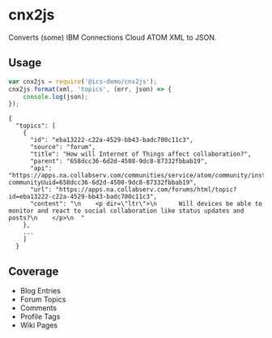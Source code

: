 # cnx2js

Converts (some) IBM Connections Cloud ATOM XML to JSON.

## Usage
```javascript
var cnx2js = require('@ics-demo/cnx2js');
cnx2js.format(xml, 'topics', (err, json) => {
    console.log(json);
});
```

```
{
  "topics": [
    {
      "id": "eba13222-c22a-4529-bb43-badc700c11c3",
      "source": "forum",
      "title": "How will Internet of Things affect collaboration?",
      "parent": "658dcc36-6d2d-4508-9dc8-87332fbbab19",
      "api": "https://apps.na.collabserv.com/communities/service/atom/community/instance?communityUuid=658dcc36-6d2d-4508-9dc8-87332fbbab19",
      "url": "https://apps.na.collabserv.com/forums/html/topic?id=eba13222-c22a-4529-bb43-badc700c11c3",
      "content": "\n    <p dir=\"ltr\">\n      Will devices be able to monitor and react to social collaboration like status updates and posts?\n    </p>\n  "
    },
    ...
    ]
  }
```
## Coverage
* Blog Entries
* Forum Topics
* Comments
* Profile Tags
* Wiki Pages
